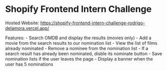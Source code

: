 # Shopify Frontend Intern Challenge

Hosted Website: <https://shopify-frontend-intern-challenge-rodrigo-delamora.vercel.app/>

Features: - Search OMDB and display the results (movies only) - Add a movie from the search results to our nomination list - View the list of films already nominated - Remove a nominee from the nomination list - If a search result has already been nominated, disble its nominate button - Save nomination lists if the user leaves the page - Display a banner when the user has 5 nominations
